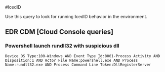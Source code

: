 #IcedID

Use this query to look for running IcedID behavior in the environment.

## EDR CDM [Cloud Console queries]

### Powershell launch rundll32 with suspicious dll

```
Device OS Type:100-Windows AND Event Type Id:8001-Process Activity AND Disposition:1 AND Actor File Name:powershell.exe AND Process Name:rundll32.exe AND Process Command Line Token:DllRegisterServer

```
